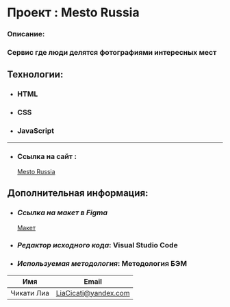 # Проект : Mesto Russia

### Oписание:

### Cервис где люди делятся фотографиями интересных мест

## Технологии:

- ### HTML
- ### CSS
- ### JavaScript

---

- ### Ссылка на сайт :
  [ Mesto Russia ](https://liacicati.github.io/mesto/)

## Дополнительная информация:

- ### _Ссылка на макет в Figma_
  [ Макет ](https://www.figma.com/file/StZjf8HnoeLdiXS7dYrLAh/JavaScript.-Sprint-4)
- ### _Редактор исходного кода_: Visual Studio Code
- ### _Используемая методология_: Методология БЭМ

| Имя        | Email                |
| ---------- | -------------------- |
| Чикати Лиа | LiaCicati@yandex.com |
